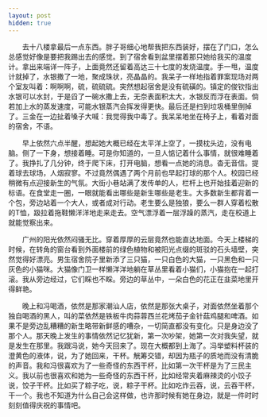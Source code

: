 ```yaml
---
layout: post
hidden: true
---
```

　　去十八楼拿最后一点东西。胖子哥细心地帮我把东西装好，摆在了门口，怎么总感觉好像是要把我踢出去的感觉。到了宿舍看到盆里摆着那只她给我买的温度计。拿出来端详一阵子，上面竟然还留着高达三十七度的发烧温度。手一甩，温度计就掉了，水银撒了一地，聚成珠状，亮晶晶的。我呆子一样地指着罪案现场对两个室友叫着：啊啊啊，硫，硫硫硫。突然想起宿舍是没有硫磺的。镇定的俊钦指出水银可以水封，于是舀了一碗水撒上去，无奈表面积太大，水银反而浮在表面。倘若加上水的蒸发速度，可能水银蒸汽会挥发得更快。最后还是扫到垃圾桶里倒掉了。三金在一边扯着嗓子大喊：我觉得我中毒了。我呆呆地坐在椅子上，看着对面的宿舍，不语。

　　早上依然六点半醒，想起她大概已经在太平洋上空了，一摸枕头边，没有电脑。侧了一下身，想接着睡。可是你知道的，一旦人惦记着什么事情，就很难睡着了。我挣扎了几分钟，终于爬下床，打开电脑，想看一点她的消息。杳无音信。提着球去球场，人烟寂寥。不过竟然偶遇了两个月前也早起打球的那个人。校园已经稍微有点迎接新生的气氛。大街小巷站满了发传单的人，栏杆上也开始挂着迎新的标语。在食堂走一圈，一眼就能看出哪些是新生哪些是老生。大多数新生都背着一个包，旁边站着一个大人，或者成对行动。老生要么是独狼，要么一群人穿着松散的T恤，趿拉着拖鞋懒洋洋地走来走去。空气漂浮着一层浮躁的蒸汽，走在校道上就能觉察出来。

　　广州的阳光依然闷骚无比。穿着厚厚的云层竟然也能直达地面。今天上楼梯的时候，在转角的窗台看到外面楼前的绿色植物和被阳光点缀的斑驳的石头墙壁，突然觉得好漂亮。男生宿舍院子里新添了三只猫，一只白色的大猫，一只黑色和一只灰色的小猫咪。大猫像门卫一样懒洋洋地躺在草丛里看着小猫们，小猫抱在一起打滚。我从旁边经过，它们睬也不睬。旁边的草丛中，一朵白色的花正在韭菜地里开得鲜艳。

　　晚上和冯喝酒，依然是那家潮汕人店，依然是那张大桌子，对面依然坐着那个独自喝酒的黑人，叫的菜依然是铁板牛肉蒜蓉西兰花烤茄子金针菇鸡腿和啤酒。如果不是旁边乱糟糟的新生略带新鲜感的嘈杂，一切简直都没有变化。只是身边没了那个人。那天晚上发生的事情依然记忆犹新，第一次吵架，她第一次对我失望，就是发生在那里。我跟冯说，她今天回来了。现在大概都到上海了。冯举塑料杯装的澄黄色的液体，说，为了她回来，干杯。觥筹交错，却因为瓶子的质地而没有清脆的声音。我和冯很喜欢为了一些奇怪的东西干杯，比如第一次干杯是为了三民主义。我以前也很喜欢和她为一些奇怪的东西干杯，比如经常夹着麻辣烫的小饺子说，饺子干杯。比如买了粽子吃，说，粽子干杯。比如吃炸云吞，说，云吞干杯，干一个。我也不知道为什么自己会这样做，也许那时候有她在身边，就是一件时时刻刻值得庆祝的事情吧。